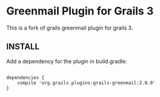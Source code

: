 Greenmail Plugin for Grails 3
=============================

This is a fork of grails greenmail plugin for grails 3.

INSTALL
-------

Add a dependency for the plugin in build.gradle:

```

dependencies {    
    compile 'org.grails.plugins:grails-greenmail:2.0.0'    
}

```
